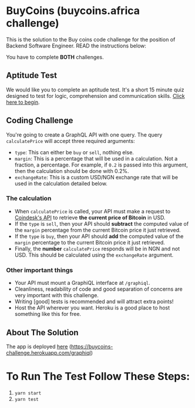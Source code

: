 # BuyCoins (buycoins.africa challenge)
This is the solution to the Buy coins code challenge for the position of Backend Software Engineer.
READ the instructions below:

You have to complete **BOTH** challenges.

## Aptitude Test

We would like you to complete an aptitude test. It's a short 15 minute quiz designed to test for logic, comprehension and communication skills. [Click here to begin](https://www.ondemandassessment.com/link/index/JB-HB1AGTYC4?u=172509).

## Coding Challenge

You're going to create a GraphQL API with one query. The query `calculatePrice` will accept three required arguments:

- `type`: This can either be `buy` or `sell`, nothing else.
- `margin`: This is a percentage that will be used in a calculation. Not a fraction, a percentage. For example, if `0.2` is passed into this argument, then the calculation should be done with 0.2%.
- `exchangeRate`: This is a custom USD/NGN exchange rate that will be used in the calculation detailed below.

### The calculation

- When `calculatePrice` is called, your API must make a request to [Coindesk's API](https://www.coindesk.com/api) to retrieve **the current price of Bitcoin** in USD.
- If the `type` is `sell`, then your API should **subtract** the computed value of the `margin` percentage from the current Bitcoin price it just retrieved.
- If the `type` is `buy`, then your API should **add** the computed value of the `margin` percentage to the current Bitcoin price it just retrieved.
- Finally, the **number** `calculatePrice` responds will be in NGN and not USD. This should be calculated using the `exchangeRate` argument.

### Other important things

- Your API must mount a GraphiQL interface at `/graphiql`.
- Cleanliness, readability of code and good separation of concerns are very important with this challenge.
- Writing [good] tests is recommended and will attract extra points!
- Host the API wherever you want. Heroku is a good place to host something like this for free.


## About The Solution
The app is deployed [here](https://**.herokuapp.com/graphql) (https://buycoins-challenge.herokuapp.com/graphiql)

# To Run The Test Follow These Steps:
1. ``yarn start``
2. ``yarn test``
